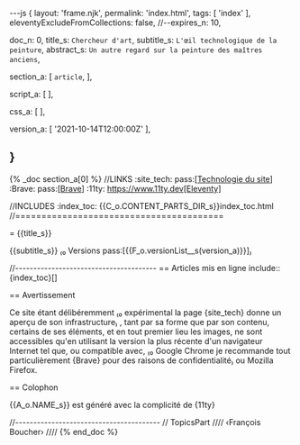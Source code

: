 ---js
{
  layout:    'frame.njk',
  permalink: 'index.html',
  tags:      [ 'index' ],
  eleventyExcludeFromCollections: false,
  //--expires_n: 10,


  doc_n:      0,
  title_s:    `Chercheur d'art`,
  subtitle_s: `L'œil technologique de la peinture`,
  abstract_s: `Un autre regard sur la peinture des maîtres anciens`,

  section_a:
  [
    `article`,
  ],

  script_a:
  [
  ],

  css_a:
  [
  ],

  version_a:
  [
    '2021-10-14T12:00:00Z'
  ],

}
---
{% _doc section_a[0] %}
//LINKS
:site_tech: pass:[<a href=site_tech.html#article>Technologie du site</a>]
:Brave: pass:[<a href=https://brave.com>Brave</a>]
:11ty: https://www.11ty.dev[Eleventy]

//INCLUDES
:index_toc: {{C_o.CONTENT_PARTS_DIR_s}}index_toc.html
//========================================

= {{title_s}}

{{subtitle_s}}
₍₀ 
  Versions
  pass:[{{F_o.versionList__s(version_a)}}]₎

//---------------------------------------
== Articles mis en ligne
include::{index_toc}[]

== Avertissement

Ce site étant délibéremment 
₍₀ expérimental
  la page {site_tech} donne un aperçu de son infrastructure₎
, tant par sa forme que par son contenu, certains de ses éléments, et en tout premier lieu les images, ne sont accessibles qu'en utilisant la version la plus récente d'un navigateur Internet tel que, ou compatible avec, 
₍₀ Google Chrome
  je recommande tout particulièrement {Brave} pour des raisons de confidentialité₎
ou Mozilla Firefox.

== Colophon

{{A_o.NAME_s}} est généré avec la complicité de {11ty}

//----------------------------------------
// TopicsPart
////
‹François Boucher›
////
{% end_doc %}
